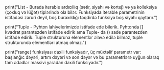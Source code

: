 print("List - Burada iterable ardıcıllıq (sətir, siyahı və kortej) və ya kolleksiya (çoxluq və lüğət) tiplərində ola bilər. Funksiyada iterable parametrinin istifadəsi zəruri deyil, boş buraxıldığı təqdirdə funksiya boş siyahı qaytarır.")

print("Tuple - Pyhton lahiyelerimizde istifade ede bilerik. Pyhtonda [] kvadrat parantezden istifade edirik ama Tuple- da () sade parantezden istifade edirik. Tuple strukturuna elementlər əlavə edilə bilməz, tuple strukturunda elementləri atmaq olmaz.")

print("range( funksiyası daxili funksiyadır, üç müxtəlif parametr var: başlanğıc dəyəri, artım dəyəri və son dəyər və bu parametrlərə uyğun olaraq tam ədədlər massivi yaradan daxili funksiyadır.")